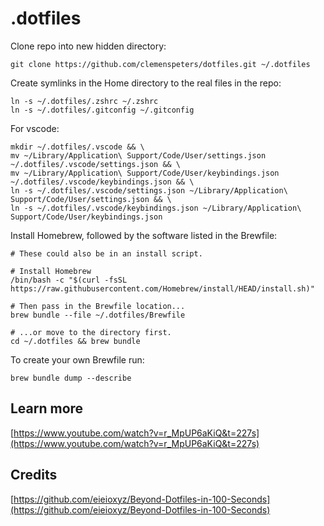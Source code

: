 # .dotfiles

Clone repo into new hidden directory:

```shell
git clone https://github.com/clemenspeters/dotfiles.git ~/.dotfiles
```

Create symlinks in the Home directory to the real files in the repo:

```shell
ln -s ~/.dotfiles/.zshrc ~/.zshrc
ln -s ~/.dotfiles/.gitconfig ~/.gitconfig
```

For vscode:

```shell
mkdir ~/.dotfiles/.vscode && \
mv ~/Library/Application\ Support/Code/User/settings.json ~/.dotfiles/.vscode/settings.json && \
mv ~/Library/Application\ Support/Code/User/keybindings.json ~/.dotfiles/.vscode/keybindings.json && \
ln -s ~/.dotfiles/.vscode/settings.json ~/Library/Application\ Support/Code/User/settings.json && \
ln -s ~/.dotfiles/.vscode/keybindings.json ~/Library/Application\ Support/Code/User/keybindings.json
```

Install Homebrew, followed by the software listed in the Brewfile:

```shell
# These could also be in an install script.

# Install Homebrew
/bin/bash -c "$(curl -fsSL https://raw.githubusercontent.com/Homebrew/install/HEAD/install.sh)"

# Then pass in the Brewfile location...
brew bundle --file ~/.dotfiles/Brewfile

# ...or move to the directory first.
cd ~/.dotfiles && brew bundle
```

To create your own Brewfile run:

```shell
brew bundle dump --describe
```

## Learn more

[https://www.youtube.com/watch?v=r_MpUP6aKiQ&t=227s](https://www.youtube.com/watch?v=r_MpUP6aKiQ&t=227s)

## Credits

[https://github.com/eieioxyz/Beyond-Dotfiles-in-100-Seconds](https://github.com/eieioxyz/Beyond-Dotfiles-in-100-Seconds)